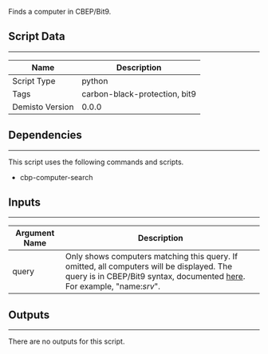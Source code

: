 Finds a computer in CBEP/Bit9.

## Script Data
---

| **Name** | **Description** |
| --- | --- |
| Script Type | python |
| Tags | carbon-black-protection, bit9 |
| Demisto Version | 0.0.0 |

## Dependencies
---
This script uses the following commands and scripts.
* cbp-computer-search

## Inputs
---

| **Argument Name** | **Description** |
| --- | --- |
| query | Only shows computers matching this query. If omitted,  all computers will be displayed. The query is in CBEP/Bit9 syntax, documented [here](https://developer.carbonblack.com/reference/enterprise-protection/7.2/rest-api/#query-condition). For example, "name:*srv*". |

## Outputs
---
There are no outputs for this script.
